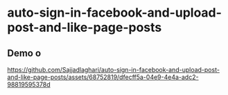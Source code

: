 ﻿# auto-sign-in-facebook-and-upload-post-and-like-page-posts

## Demo o


https://github.com/Sajjadlaghari/auto-sign-in-facebook-and-upload-post-and-like-page-posts/assets/68752819/dfecff5a-04e9-4e4a-adc2-98819595378d

